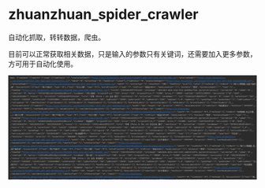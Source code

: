 # zhuanzhuan_spider_crawler
自动化抓取，转转数据，爬虫。


目前可以正常获取相关数据，只是输入的参数只有关键词，还需要加入更多参数，方可用于自动化使用。

![](demo/demo.png)
